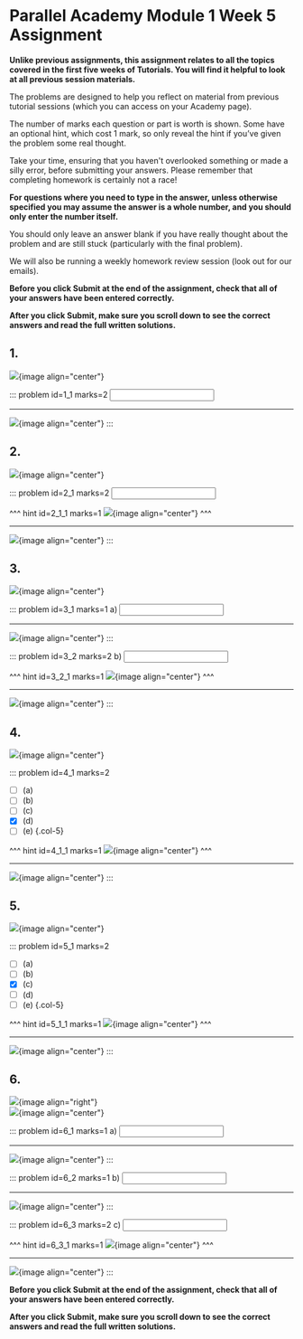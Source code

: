 # Parallel Academy Module 1 Week 5 Assignment

**Unlike previous assignments, this assignment relates to all the topics covered in the first five weeks of Tutorials. You will find it helpful to look at all previous session materials.**

The problems are designed to help you reflect on material from previous tutorial sessions (which you can access on your Academy page).  

The number of marks each question or part is worth is shown. Some have an optional hint, which cost 1 mark, so only reveal the hint if you’ve given the problem some real thought.   

Take your time, ensuring that you haven't overlooked something or made a silly error, before submitting your answers. Please remember that completing homework is certainly not a race!  

**For questions where you need to type in the answer, unless otherwise specified you may assume the answer is a whole number, and you should only enter the number itself.**  

You should only leave an answer blank if you have really thought about the problem and are still stuck (particularly with the final problem).  

We will also be running a weekly homework review session (look out for our emails).  

**Before you click Submit at the end of the assignment, check that all of your answers have been entered correctly.** 
  
**After you click Submit, make sure you scroll down to see the correct answers and read the full written solutions.**  

## 1.	
![](/resources/academy-1-week-7/q1.png){image align="center"}  

::: problem id=1_1 marks=2
<input type="number" solution="1024"/>  

---

![](/resources/academy-1-week-7/s1.png){image align="center"}
:::  


## 2.
![](/resources/academy-1-week-7/q2.png){image align="center"}  

::: problem id=2_1 marks=2
<input type="number" solution="12"/>  

^^^ hint id=2_1_1 marks=1
![](/resources/academy-1-week-7/h2.png){image align="center"} 
^^^ 

---

![](/resources/academy-1-week-7/s2.png){image align="center"}
:::  


## 3.
![](/resources/academy-1-week-7/q3.png){image align="center"}   

::: problem id=3_1 marks=1
a) <input type="number" solution="174"/>  

---

![](/resources/academy-1-week-7/s3a.png){image align="center"}
:::  

::: problem id=3_2 marks=2
b) <input type="number" solution="11"/>  

^^^ hint id=3_2_1 marks=1
![](/resources/academy-1-week-7/h3b.png){image align="center"} 
^^^  

---

![](/resources/academy-1-week-7/s3b.png){image align="center"}
::: 


## 4.
![](/resources/academy-1-week-7/q4.png){image align="center"}  

::: problem id=4_1 marks=2

* [ ] (a)
* [ ] (b)
* [ ] (c)
* [x] (d)
* [ ] (e)
{.col-5}

^^^ hint id=4_1_1 marks=1
![](/resources/academy-1-week-7/h4.png){image align="center"} 
^^^  

---

![](/resources/academy-1-week-7/s4.png){image align="center"}
::: 


## 5.
![](/resources/academy-1-week-7/q5.png){image align="center"}  

::: problem id=5_1 marks=2

* [ ] (a)
* [ ] (b)
* [x] (c)
* [ ] (d)
* [ ] (e)
{.col-5}

^^^ hint id=5_1_1 marks=1
![](/resources/academy-1-week-7/h5.png){image align="center"} 
^^^  

---

![](/resources/academy-1-week-7/s5.png){image align="center"}
::: 


## 6.
![](/resources/academy-4-week-2/4-skull.png){image align="right"}  
![](/resources/academy-1-week-7/q6.png){image align="center"}  
 
::: problem id=6_1 marks=1
a) <input type="number" solution="120"/>  

---

![](/resources/academy-1-week-7/s6a.png){image align="center"}
:::  

::: problem id=6_2 marks=1
b) <input type="number" solution="2"/>  

---

![](/resources/academy-1-week-7/s6b.png){image align="center"}
::: 

::: problem id=6_3 marks=2
c) <input type="number" solution="72"/>  

^^^ hint id=6_3_1 marks=1
![](/resources/academy-1-week-7/h6c.png){image align="center"} 
^^^ 

---

![](/resources/academy-1-week-7/s6c.png){image align="center"}
::: 

**Before you click Submit at the end of the assignment, check that all of your answers have been entered correctly.** 
  
**After you click Submit, make sure you scroll down to see the correct answers and read the full written solutions.**  